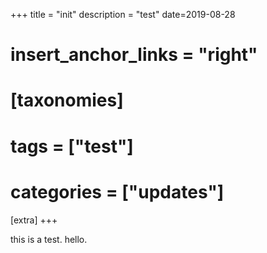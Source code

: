 +++
title = "init"
description = "test"
date=2019-08-28

# insert_anchor_links = "right"

# [taxonomies]
# tags = ["test"]
# categories = ["updates"]

[extra]
+++

this is a test. hello.
